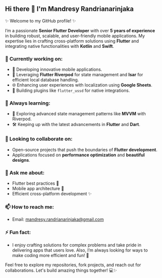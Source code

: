 ## Hi there 👋 I'm Mandresy Randrianarinjaka

✨ Welcome to my GitHub profile! ✨ 

I’m a passionate **Senior Flutter Developer** with over **5 years of experience** in building robust, scalable, and user-friendly mobile applications. My expertise lies in crafting cross-platform solutions using **Flutter** and integrating native functionalities with **Kotlin** and **Swift**.

### 🔭 Currently working on:
- 🚀 Developing innovative mobile applications.
- 📱 Leveraging **Flutter Riverpod** for state management and **Isar** for efficient local database handling.
- 🌐 Enhancing user experiences with localization using **Google Sheets**.
- 🔧 Building plugins like `flutter_ussd` for native integrations.

### 🌱 Always learning:
- 🌌 Exploring advanced state management patterns like **MVVM** with Riverpod.
- 🛠️ Keeping up with the latest advancements in **Flutter** and **Dart**.

### 👯 Looking to collaborate on:
- Open-source projects that push the boundaries of **Flutter development**.
- Applications focused on **performance optimization** and **beautiful designs**.

### 💬 Ask me about:
- Flutter best practices 🚀
- Mobile app architecture 📱
- Efficient cross-platform development ✨

### 📫 How to reach me:
- Email: [mandresy.randrianarinjaka@gmail.com](mailto:mandresy.randrianarinjaka@gmail.com)

### ⚡ Fun fact:
- I enjoy crafting solutions for complex problems and take pride in delivering apps that users love. Also, I’m always looking for ways to make coding more efficient and fun! 🚀

Feel free to explore my repositories, fork projects, and reach out for collaborations. Let's build amazing things together! 💻✨
